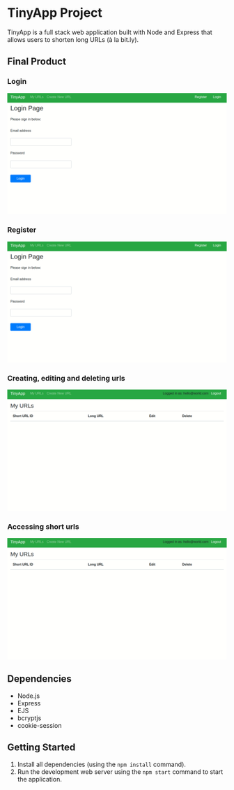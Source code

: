 # TinyApp Project

TinyApp is a full stack web application built with Node and Express that allows users to shorten long URLs (à la bit.ly).

## Final Product

### Login

!["Login page"](https://github.com/originallykevin/tinyapp/blob/master/docs/login.gif)

### Register

!["Registration"](https://github.com/originallykevin/tinyapp/blob/master/docs/registration.gif)

### Creating, editing and deleting urls

!["Create-edit-delete url"](https://github.com/originallykevin/tinyapp/blob/master/docs/create_edit_delete.gif)

### Accessing short urls

!["Access short url"](https://github.com/originallykevin/tinyapp/blob/master/docs/access_shorturl.gif)


## Dependencies

- Node.js
- Express
- EJS
- bcryptjs
- cookie-session

## Getting Started

1. Install all dependencies (using the `npm install` command).
2. Run the development web server using the `npm start` command to start the application.
